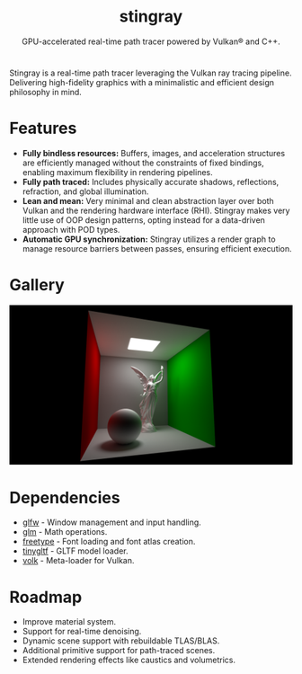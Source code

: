 <h1 align="center">stingray</h1>
<p align="center">GPU-accelerated real-time path tracer powered by Vulkan® and C++.</p>
<h1 align="center"></h1>

Stingray is a real-time path tracer leveraging the Vulkan ray tracing pipeline. Delivering high-fidelity graphics with a minimalistic and efficient design philosophy in mind.

# Features
- **Fully bindless resources:** Buffers, images, and acceleration structures are efficiently managed without the constraints of fixed bindings, enabling maximum flexibility in rendering pipelines.
- **Fully path traced:** Includes physically accurate shadows, reflections, refraction, and global illumination.
- **Lean and mean:** Very minimal and clean abstraction layer over both Vulkan and the rendering hardware interface (RHI).
  Stingray makes very little use of OOP design patterns, opting instead for a data-driven approach with POD types.
- **Automatic GPU synchronization:** Stingray utilizes a render graph to manage resource barriers between passes, ensuring efficient execution.

# Gallery
![Simple Cornell box](https://github.com/JackiBackiBoy/stingray-rt/blob/main/gallery/simple_cornell_box.png)

# Dependencies
- [glfw](https://github.com/glfw/glfw) - Window management and input handling.
- [glm](https://github.com/g-truc/glm) - Math operations.
- [freetype](https://github.com/freetype/freetype) - Font loading and font atlas creation.
- [tinygltf](https://github.com/syoyo/tinygltf) - GLTF model loader.
- [volk](https://github.com/zeux/volk) - Meta-loader for Vulkan.

# Roadmap
- Improve material system.
- Support for real-time denoising.
- Dynamic scene support with rebuildable TLAS/BLAS.
- Additional primitive support for path-traced scenes.
- Extended rendering effects like caustics and volumetrics.
